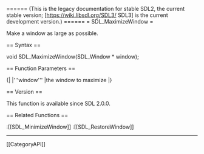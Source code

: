 ====== (This is the legacy documentation for stable SDL2, the current stable version; [https://wiki.libsdl.org/SDL3/ SDL3] is the current development version.) ======
= SDL_MaximizeWindow =

Make a window as large as possible.

== Syntax ==

<syntaxhighlight lang='c'>
void SDL_MaximizeWindow(SDL_Window * window);
</syntaxhighlight>

== Function Parameters ==

{|
|'''window'''
|the window to maximize
|}

== Version ==

This function is available since SDL 2.0.0.

== Related Functions ==

:[[SDL_MinimizeWindow]]
:[[SDL_RestoreWindow]]

----
[[CategoryAPI]]


